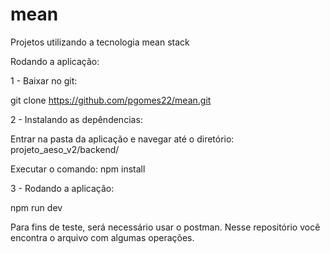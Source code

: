 # mean
Projetos utilizando a tecnologia mean stack

Rodando a aplicação: 

1 - Baixar no git: 

git clone https://github.com/pgomes22/mean.git

2 - Instalando as depêndencias:

Entrar na pasta da aplicação e navegar até o diretório: projeto_aeso_v2/backend/

Executar o comando: npm install

3 - Rodando a aplicação:

npm run dev

Para fins de teste, será necessário usar o postman. Nesse repositório você encontra o arquivo
com algumas operações.
